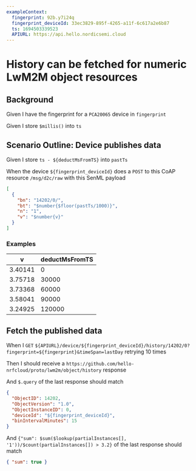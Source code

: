 ```yaml
---
exampleContext:
  fingerprint: 92b.y7i24q
  fingerprint_deviceId: 33ec3829-895f-4265-a11f-6c617a2e6b87
  ts: 1694503339523
  APIURL: https://api.hello.nordicsemi.cloud
---
```


# History can be fetched for numeric LwM2M object resources

## Background

Given I have the fingerprint for a `PCA20065` device in `fingerprint`

Given I store `$millis()` into `ts`

## Scenario Outline: Device publishes data

Given I store `ts - ${deductMsFromTS}` into `pastTs`

When the device `${fingerprint_deviceId}` does a `POST` to this CoAP resource
`/msg/d2c/raw` with this SenML payload

```json
[
  {
    "bn": "14202/0/",
    "bt": "$number{$floor(pastTs/1000)}",
    "n": "1",
    "v": "$number{v}"
  }
]
```

### Examples

| v       | deductMsFromTS |
| ------- | -------------- |
| 3.40141 | 0              |
| 3.75718 | 30000          |
| 3.73368 | 60000          |
| 3.58041 | 90000          |
| 3.24925 | 120000         |

## Fetch the published data

When I `GET`
`${APIURL}/device/${fingerprint_deviceId}/history/14202/0?fingerprint=${fingerprint}&timeSpan=lastDay`
retrying 10 times

Then I should receive a
`https://github.com/hello-nrfcloud/proto/lwm2m/object/history` response

And `$.query` of the last response should match

```json
{
  "ObjectID": 14202,
  "ObjectVersion": "1.0",
  "ObjectInstanceID": 0,
  "deviceId": "${fingerprint_deviceId}",
  "binIntervalMinutes": 15
}
```

And
`{"sum": $sum($lookup(partialInstances[], '1'))/$count(partialInstances[]) > 3.2}`
of the last response should match

```json
{ "sum": true }
```
